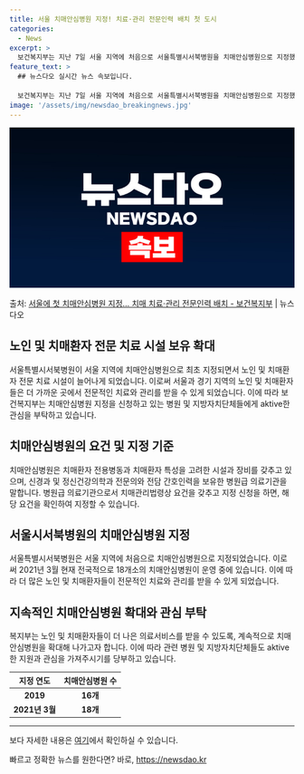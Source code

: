 ```yaml
---
title: 서울 치매안심병원 지정! 치료·관리 전문인력 배치 첫 도시
categories:
  - News
excerpt: >
  보건복지부는 지난 7일 서울 지역에 처음으로 서울특별시서북병원을 치매안심병원으로 지정했다고 8일 밝혔다.  …
feature_text: >
  ## 뉴스다오 실시간 뉴스 속보입니다.

  보건복지부는 지난 7일 서울 지역에 처음으로 서울특별시서북병원을 치매안심병원으로 지정했다고 8일 밝혔다.  …
image: '/assets/img/newsdao_breakingnews.jpg'
---
```


![뉴스다오 속보](/assets/img/newsdao_breakingnews.jpg)

<p>출처: <a href="https://newsdao.kr/3296" rel="dofollow">서울에 첫 치매안심병원 지정… 치매 치료·관리 전문인력 배치 - 보건복지부</a> | 뉴스다오</p>

<h2 data-ke-size="size26">노인 및 치매환자 전문 치료 시설 보유 확대</h2>
<p data-ke-size="size16">서울특별시서북병원이 서울 지역에 치매안심병원으로 최초 지정되면서 노인 및 치매환자 전문 치료 시설이 늘어나게 되었습니다. 이로써 서울과 경기 지역의 노인 및 치매환자들은 더 가까운 곳에서 전문적인 치료와 관리를 받을 수 있게 되었습니다. 이에 따라 보건복지부는 치매안심병원 지정을 신청하고 있는 병원 및 지방자치단체들에게 aktive한 관심을 부탁하고 있습니다.</p>

<h2 data-ke-size="size26">치매안심병원의 요건 및 지정 기준</h2>
<p data-ke-size="size16">치매안심병원은 치매환자 전용병동과 치매환자 특성을 고려한 시설과 장비를 갖추고 있으며, 신경과 및 정신건강의학과 전문의와 전담 간호인력을 보유한 병원급 의료기관을 말합니다. 병원급 의료기관으로서 치매관리법령상 요건을 갖추고 지정 신청을 하면, 해당 요건을 확인하여 지정할 수 있습니다.</p>

<h2 data-ke-size="size26">서울시서북병원의 치매안심병원 지정</h2>
<p data-ke-size="size16">서울특별시서북병원은 서울 지역에 처음으로 치매안심병원으로 지정되었습니다. 이로써 2021년 3월 현재 전국적으로 18개소의 치매안심병원이 운영 중에 있습니다. 이에 따라 더 많은 노인 및 치매환자들이 전문적인 치료와 관리를 받을 수 있게 되었습니다.</p>

<h2 data-ke-size="size26">지속적인 치매안심병원 확대와 관심 부탁</h2>
<p data-ke-size="size16">복지부는 노인 및 치매환자들이 더 나은 의료서비스를 받을 수 있도록, 계속적으로 치매안심병원을 확대해 나가고자 합니다. 이에 따라 관련 병원 및 지방자치단체들도 aktive한 지원과 관심을 가져주시기를 당부하고 있습니다.</p>

<table>
    <thead>
        <tr>
            <th>지정 연도</th>
            <th>치매안심병원 수</th>
        </tr>
    </thead>
    <tbody>
        <tr>
            <td style="text-align: center; height: 17px;"><b>2019</b></td>
            <td style="text-align: center; height: 17px;"><b>16개</b></td>
        </tr>
        <tr>
            <td style="text-align: center; height: 17px;"><b>2021년 3월</b></td>
            <td style="text-align: center; height: 17px;"><b>18개</b></td>
        </tr>
    </tbody>
</table>

<hr>
<p data-ke-size="size16">보다 자세한 내용은 <a href="https://newsdao.kr/3296">여기</a>에서 확인하실 수 있습니다.</p>
 

빠르고 정확한 뉴스를 원한다면? 바로, <a href="https://newsdao.kr" rel="dofollow">https://newsdao.kr</a>


